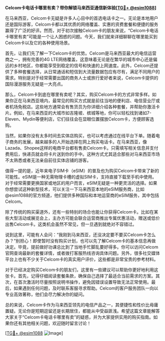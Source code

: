 **Celcom卡电话卡哪里有卖？带你解锁马来西亚通信新体验[[TG💪+ @esim1088](https://t.me/s/esim1088)]**

在马来西亚，Celcom卡无疑是许多人心目中的首选电话卡之一。无论是本地用户还是国际游客，Celcom卡都以其优质的网络覆盖、实惠的资费套餐和便捷的服务赢得了广泛的好评。然而，对于初次接触Celcom卡的朋友来说，“Celcom卡电话卡哪里有卖”可能是一个让人困惑的问题。今天，我们就来详细聊聊在哪里能买到Celcom卡以及它的各种使用场景。

首先，让我们先了解一下Celcom卡的优势。Celcom是马来西亚最大的电信运营商之一，拥有完善的4G LTE网络覆盖，这意味着无论是在繁华的城市中心还是偏远的乡村地区，你都能享受到稳定的信号和快速的上网速度。此外，Celcom还提供了多种套餐选择，从日常通话和短信到大流量数据包应有尽有，满足不同用户的需求。特别是对于经常需要出国的商务人士或旅行爱好者来说，Celcom卡提供的国际漫游服务无疑是一大亮点。

那么，Celcom卡到底在哪里有卖呢？其实，购买Celcom卡的方式非常多样。如果你正在马来西亚境内，最常见的购买方式就是前往当地的便利店、电信营业厅或者机场免税店。这些地方通常会有售货员为你详细介绍各种套餐，并帮助你激活卡片。例如，在马来西亚的大城市如吉隆坡、槟城等地，你可以轻松找到诸如7-Eleven、Mydin等便利店，它们往往会在显眼位置摆放Celcom卡，方便顾客选购。

当然，如果你没有太多时间去实体店购买，也可以考虑通过在线平台下单。随着电子商务的发展，越来越多的人开始选择在网上购买电话卡。在马来西亚，像Lazada、Shopee这样的电商平台都有售卖Celcom卡。只需填写相关信息并支付费用后，快递员就会将卡片送到你的手中。这种方式尤其适合那些对马来西亚市场不太熟悉或者无法亲自前往实体店铺的游客。

值得一提的是，近年来电子SIM卡（eSIM）的普及也为购买Celcom卡带来了新的可能性。eSIM是一种无需物理卡槽的虚拟SIM卡，支持直接下载至手机中使用。对于经常需要更换国家或地区的用户而言，eSIM无疑是一种更灵活的选择。如果你想尝试这种新型技术，可以关注一下马来西亚本地的eSIM服务商，比如@esim1088的官方频道，他们提供多种国际和本地运营商的eSIM服务，其中包括Celcom。

除了传统的购买渠道外，还有一些特别的场合也能让你获得Celcom卡。比如在某些大型活动或展览会上，主办方可能会联合运营商推出专属优惠活动，赠送或低价出售Celcom卡。这类机会虽然不常见，但一旦遇到就绝对不容错过。

说到这里，可能有人会问：“我刚到马来西亚，还没决定要不要买Celcom卡怎么办？”别担心！即使暂时没有购买计划，也可以先了解Celcom卡的基本信息再做决定。毕竟，提前做好功课总比到了当地手忙脚乱要好得多。你可以访问Celcom官网查询最新的套餐详情，或者拨打客服热线咨询具体问题。另外，很多社交媒体平台上也有不少关于Celcom卡的真实用户评价，这些都是非常宝贵的参考材料。

对于已经决定购买Celcom卡的朋友们，这里有一些建议可以帮助你更好地利用这张卡。首先，记得仔细阅读套餐条款，确保自己选择了最适合当前需求的方案。其次，在首次激活时尽量按照说明书操作，避免因错误设置导致无法正常使用。最后，如果遇到任何问题，及时联系客服寻求帮助。Celcom的客户服务团队一向以专业高效著称，他们会尽力解决你的疑问。

总的来说，Celcom卡作为马来西亚领先的电信产品之一，其便捷性和性价比毋庸置疑。无论你是短期逗留还是长期居住，都能从中受益匪浅。希望这篇文章能解答大家关于“Celcom卡电话卡哪里有卖”的疑惑，并为大家提供实用的购买指南。如果你还有其他相关问题，欢迎随时留言讨论！

[[TG💪+ @esim1088](https://t.me/s/esim1088) ![Image](https://i.postimg.cc/4NQfJmqS/Snipaste-2025-05-13-00-14-12.png)]